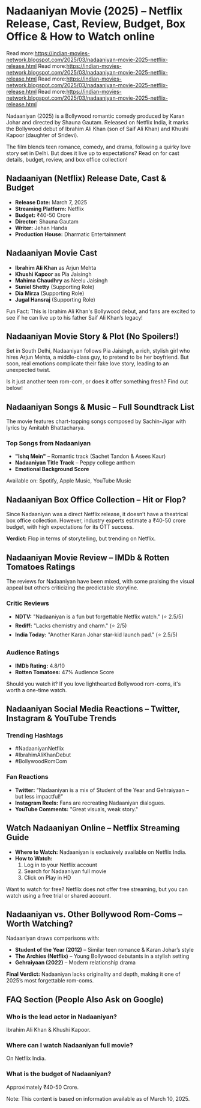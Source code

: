 #  Nadaaniyan Movie (2025) – Netflix Release, Cast, Review, Budget, Box Office & How to Watch online

Read more:https://indian-movies-network.blogspot.com/2025/03/nadaaniyan-movie-2025-netflix-release.html
Read more:https://indian-movies-network.blogspot.com/2025/03/nadaaniyan-movie-2025-netflix-release.html
Read more:https://indian-movies-network.blogspot.com/2025/03/nadaaniyan-movie-2025-netflix-release.html
Read more:https://indian-movies-network.blogspot.com/2025/03/nadaaniyan-movie-2025-netflix-release.html


Nadaaniyan (2025) is a Bollywood romantic comedy produced by Karan Johar and directed by Shauna Gautam. Released on Netflix India, it marks the Bollywood debut of Ibrahim Ali Khan (son of Saif Ali Khan) and Khushi Kapoor (daughter of Sridevi).

The film blends teen romance, comedy, and drama, following a quirky love story set in Delhi. But does it live up to expectations? Read on for cast details, budget, review, and box office collection!

## Nadaaniyan (Netflix) Release Date, Cast & Budget

- **Release Date:** March 7, 2025  
- **Streaming Platform:** Netflix  
- **Budget:** ₹40-50 Crore  
- **Director:** Shauna Gautam  
- **Writer:** Jehan Handa  
- **Production House:** Dharmatic Entertainment  

## Nadaaniyan Movie Cast

- **Ibrahim Ali Khan** as Arjun Mehta  
- **Khushi Kapoor** as Pia Jaisingh  
- **Mahima Chaudhry** as Neelu Jaisingh  
- **Suniel Shetty** (Supporting Role)  
- **Dia Mirza** (Supporting Role)  
- **Jugal Hansraj** (Supporting Role)  

Fun Fact: This is Ibrahim Ali Khan's Bollywood debut, and fans are excited to see if he can live up to his father Saif Ali Khan’s legacy!

## Nadaaniyan Movie Story & Plot (No Spoilers!)

Set in South Delhi, Nadaaniyan follows Pia Jaisingh, a rich, stylish girl who hires Arjun Mehta, a middle-class guy, to pretend to be her boyfriend. But soon, real emotions complicate their fake love story, leading to an unexpected twist.

Is it just another teen rom-com, or does it offer something fresh? Find out below!

## Nadaaniyan Songs & Music – Full Soundtrack List

The movie features chart-topping songs composed by Sachin-Jigar with lyrics by Amitabh Bhattacharya.

### Top Songs from Nadaaniyan

- **"Ishq Mein"** – Romantic track (Sachet Tandon & Asees Kaur)  
- **Nadaaniyan Title Track** – Peppy college anthem  
- **Emotional Background Score**  

Available on: Spotify, Apple Music, YouTube Music  

## Nadaaniyan Box Office Collection – Hit or Flop?

Since Nadaaniyan was a direct Netflix release, it doesn’t have a theatrical box office collection. However, industry experts estimate a ₹40-50 crore budget, with high expectations for its OTT success.

**Verdict:** Flop in terms of storytelling, but trending on Netflix.

## Nadaaniyan Movie Review – IMDb & Rotten Tomatoes Ratings

The reviews for Nadaaniyan have been mixed, with some praising the visual appeal but others criticizing the predictable storyline.

### Critic Reviews

- **NDTV:** "Nadaaniyan is a fun but forgettable Netflix watch." (⭐ 2.5/5)  
- **Rediff:** "Lacks chemistry and charm." (⭐ 2/5)  
- **India Today:** "Another Karan Johar star-kid launch pad." (⭐ 2.5/5)  

### Audience Ratings

- **IMDb Rating:** 4.8/10  
- **Rotten Tomatoes:** 47% Audience Score  

Should you watch it? If you love lighthearted Bollywood rom-coms, it's worth a one-time watch.

## Nadaaniyan Social Media Reactions – Twitter, Instagram & YouTube Trends

### Trending Hashtags

- #NadaaniyanNetflix  
- #IbrahimAliKhanDebut  
- #BollywoodRomCom  

### Fan Reactions

- **Twitter:** “Nadaaniyan is a mix of Student of the Year and Gehraiyaan – but less impactful!”  
- **Instagram Reels:** Fans are recreating Nadaaniyan dialogues.  
- **YouTube Comments:** "Great visuals, weak story."  

## Watch Nadaaniyan Online – Netflix Streaming Guide

- **Where to Watch:** Nadaaniyan is exclusively available on Netflix India.  
- **How to Watch:**  
  1. Log in to your Netflix account  
  2. Search for Nadaaniyan full movie  
  3. Click on Play in HD  

Want to watch for free? Netflix does not offer free streaming, but you can watch using a free trial or shared account.

## Nadaaniyan vs. Other Bollywood Rom-Coms – Worth Watching?

Nadaaniyan draws comparisons with:

- **Student of the Year (2012)** – Similar teen romance & Karan Johar’s style  
- **The Archies (Netflix)** – Young Bollywood debutants in a stylish setting  
- **Gehraiyaan (2022)** – Modern relationship drama  

**Final Verdict:** Nadaaniyan lacks originality and depth, making it one of 2025’s most forgettable rom-coms.

## FAQ Section (People Also Ask on Google)

### Who is the lead actor in Nadaaniyan?  
Ibrahim Ali Khan & Khushi Kapoor.  

### Where can I watch Nadaaniyan full movie?  
On Netflix India.  

### What is the budget of Nadaaniyan?  
Approximately ₹40-50 Crore.  

Note: This content is based on information available as of March 10, 2025.
